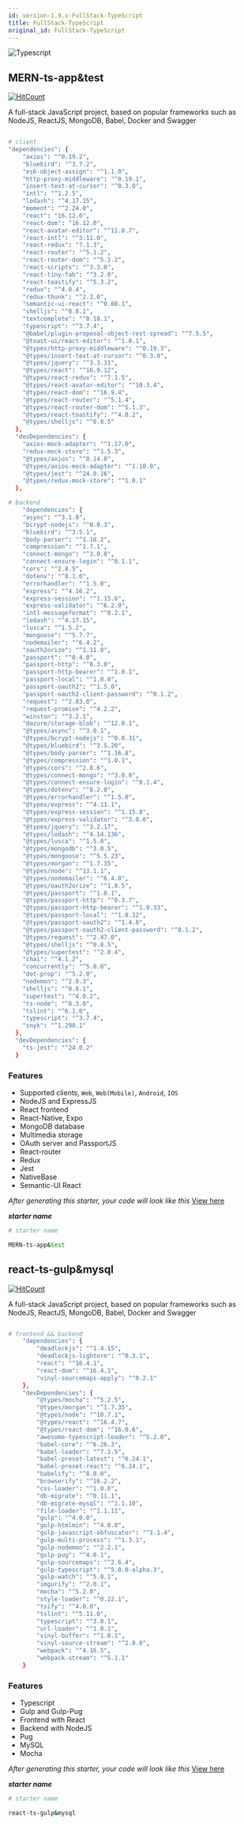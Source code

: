 ```yaml
---
id: version-1.9.x-FullStack-TypeScript
title: FullStack-TypeScript
original_id: FullStack-TypeScript
---
```


<img alt="Typescript" src="/img/ts.png" class="docImage"/>

## MERN-ts-app&test
[![HitCount](http://hits.dwyl.com/AnayoOleru/quicksi/ree/master/templates/typescript/fullstack-starters/MERN-ts-app%26test.svg)](http://hits.dwyl.com/AnayoOleru/quicksi/tree/master/templates/typescript/fullstack-starters/MERN-ts-app%26test) 

A full-stack JavaScript project, based on popular frameworks such as NodeJS, ReactJS, MongoDB, Babel, Docker and Swagger

```sh

# client
"dependencies": {
    "axios": "^0.19.2",
    "bluebird": "^3.7.2",
    "es6-object-assign": "^1.1.0",
    "http-proxy-middleware": "^0.19.1",
    "insert-text-at-cursor": "^0.3.0",
    "intl": "^1.2.5",
    "lodash": "^4.17.15",
    "moment": "^2.24.0",
    "react": "16.12.0",
    "react-dom": "16.12.0",
    "react-avatar-editor": "^11.0.7",
    "react-intl": "^3.11.0",
    "react-redux": "7.1.3",
    "react-router": "^5.1.2",
    "react-router-dom": "^5.1.2",
    "react-scripts": "^3.3.0",
    "react-tiny-fab": "^3.2.0",
    "react-toastify": "^5.3.2",
    "redux": "^4.0.4",
    "redux-thunk": "^2.3.0",
    "semantic-ui-react": "^0.88.1",
    "shelljs": "^0.8.1",
    "textcomplete": "^0.18.1",
    "typescript": "^3.7.4",
    "@babel/plugin-proposal-object-rest-spread": "^7.5.5",
    "@toast-ui/react-editor": "^1.0.1",
    "@types/http-proxy-middleware": "^0.19.3",
    "@types/insert-text-at-cursor": "^0.3.0",
    "@types/jquery": "^3.3.31",
    "@types/react": "^16.9.12",
    "@types/react-redux": "^7.1.5",
    "@types/react-avatar-editor": "^10.3.4",
    "@types/react-dom": "^16.9.4",
    "@types/react-router": "^5.1.4",
    "@types/react-router-dom": "^5.1.3",
    "@types/react-toastify": "^4.0.2",
    "@types/shelljs": "^0.8.5"
  },
  "devDependencies": {
    "axios-mock-adapter": "^1.17.0",
    "redux-mock-store": "^1.5.3",
    "@types/axios": "^0.14.0",
    "@types/axios-mock-adapter": "^1.10.0",
    "@types/jest": "^24.0.16",
    "@types/redux-mock-store": "^1.0.1"
  },

# backend
    "dependencies": {
    "async": "^3.1.0",
    "bcrypt-nodejs": "^0.0.3",
    "bluebird": "^3.5.1",
    "body-parser": "^1.18.2",
    "compression": "^1.7.1",
    "connect-mongo": "^3.0.0",
    "connect-ensure-login": "^0.1.1",
    "cors": "^2.8.5",
    "dotenv": "^8.1.0",
    "errorhandler": "^1.5.0",
    "express": "^4.16.2",
    "express-session": "^1.15.6",
    "express-validator": "^6.2.0",
    "intl-messageformat": "^8.2.1",
    "lodash": "^4.17.15",
    "lusca": "^1.5.2",
    "mongoose": "^5.7.7",
    "nodemailer": "^6.4.2",
    "oauth2orize": "^1.11.0",
    "passport": "^0.4.0",
    "passport-http": "^0.3.0",
    "passport-http-bearer": "^1.0.1",
    "passport-local": "^1.0.0",
    "passport-oauth2": "^1.5.0",
    "passport-oauth2-client-password": "^0.1.2",
    "request": "^2.83.0",
    "request-promise": "^4.2.2",
    "winston": "^3.2.1",
    "@azure/storage-blob": "^12.0.1",
    "@types/async": "^3.0.1",
    "@types/bcrypt-nodejs": "^0.0.31",
    "@types/bluebird": "^3.5.20",
    "@types/body-parser": "^1.16.8",
    "@types/compression": "^1.0.1",
    "@types/cors": "^2.8.6",
    "@types/connect-mongo": "^3.0.0",
    "@types/connect-ensure-login": "^0.1.4",
    "@types/dotenv": "^8.2.0",
    "@types/errorhandler": "^1.5.0",
    "@types/express": "^4.11.1",
    "@types/express-session": "^1.15.8",
    "@types/express-validator": "^3.0.0",
    "@types/jquery": "^3.2.17",
    "@types/lodash": "^4.14.136",
    "@types/lusca": "^1.5.0",
    "@types/mongodb": "^3.0.5",
    "@types/mongoose": "^5.5.23",
    "@types/morgan": "^1.7.35",
    "@types/node": "^13.1.1",
    "@types/nodemailer": "^6.4.0",
    "@types/oauth2orize": "^1.8.5",
    "@types/passport": "^1.0.1",
    "@types/passport-http": "^0.3.7",
    "@types/passport-http-bearer": "^1.0.33",
    "@types/passport-local": "^1.0.32",
    "@types/passport-oauth2": "^1.4.8",
    "@types/passport-oauth2-client-password": "^0.1.2",
    "@types/request": "^2.47.0",
    "@types/shelljs": "^0.8.5",
    "@types/supertest": "^2.0.4",
    "chai": "^4.1.2",
    "concurrently": "^5.0.0",
    "dot-prop": "^5.2.0",
    "nodemon": "^2.0.3",
    "shelljs": "^0.8.1",
    "supertest": "^4.0.2",
    "ts-node": "^8.3.0",
    "tslint": "^6.1.0",
    "typescript": "^3.7.4",
    "snyk": "^1.290.1"
  },
  "devDependencies": {
    "ts-jest": "^24.0.2"
  }
```
### Features
- Supported clients, `Web`, `Web(Mobile)`, `Android`, `IOS`
- NodeJS and ExpressJS
- React frontend
- React-Native, Expo
- MongoDB database
- Multimedia storage
- OAuth server and PassportJS
- React-router
- Redux
- Jest
- NativeBase
- Semantic-UI React


*After generating this starter, your code will look like this*
[View here](https://github.com/AnayoOleru/quicksi/tree/master/templates/typescript/fullstack-starters/MERN-ts-app%26test)

***starter name***

```bash
# starter name

MERN-ts-app&test
```


## react-ts-gulp&mysql
[![HitCount](http://hits.dwyl.com/AnayoOleru/quicksi/ree/master/templates/typescript/fullstack-starters/react-ts-gulp%26mysql.svg)](http://hits.dwyl.com/AnayoOleru/quicksi/tree/master/templates/typescript/fullstack-starters/react-ts-gulp%26mysql) 

A full-stack JavaScript project, based on popular frameworks such as NodeJS, ReactJS, MongoDB, Babel, Docker and Swagger

```sh

# frontend && backend
    "dependencies": {
        "deadlockjs": "^1.4.15",
        "deadlockjs-lightorm": "^0.3.1",
        "react": "^16.4.1",
        "react-dom": "^16.4.1",
        "vinyl-sourcemaps-apply": "^0.2.1"
    },
    "devDependencies": {
        "@types/mocha": "^5.2.5",
        "@types/morgan": "^1.7.35",
        "@types/node": "^10.7.1",
        "@types/react": "^16.4.7",
        "@types/react-dom": "^16.0.6",
        "awesome-typescript-loader": "^5.2.0",
        "babel-core": "^6.26.3",
        "babel-loader": "^7.1.5",
        "babel-preset-latest": "^6.24.1",
        "babel-preset-react": "^6.24.1",
        "babelify": "^8.0.0",
        "browserify": "^16.2.2",
        "css-loader": "^1.0.0",
        "db-migrate": "^0.11.1",
        "db-migrate-mysql": "^1.1.10",
        "file-loader": "^1.1.11",
        "gulp": "^4.0.0",
        "gulp-htmlmin": "^4.0.0",
        "gulp-javascript-obfuscator": "^1.1.4",
        "gulp-multi-process": "^1.3.1",
        "gulp-nodemon": "^2.2.1",
        "gulp-pug": "^4.0.1",
        "gulp-sourcemaps": "^2.6.4",
        "gulp-typescript": "^5.0.0-alpha.3",
        "gulp-watch": "^5.0.1",
        "imgurify": "^2.0.1",
        "mocha": "^5.2.0",
        "style-loader": "^0.22.1",
        "tsify": "^4.0.0",
        "tslint": "^5.11.0",
        "typescript": "^3.0.1",
        "url-loader": "^1.0.1",
        "vinyl-buffer": "^1.0.1",
        "vinyl-source-stream": "^2.0.0",
        "webpack": "^4.16.5",
        "webpack-stream": "^5.1.1"
    }
```
### Features
- Typescript
- Gulp and Gulp-Pug
- Frontend with React
- Backend with NodeJS
- Pug
- MySQL
- Mocha


*After generating this starter, your code will look like this*
[View here](https://github.com/AnayoOleru/quicksi/tree/master/templates/typescript/fullstack-starters/react-ts-gulp%26mysql)

***starter name***

```bash
# starter name

react-ts-gulp&mysql
```
